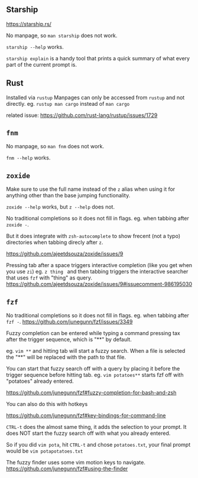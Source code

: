 ## Starship

https://starship.rs/

No manpage, so `man starship` does not work.

`starship --help` works.

`starship explain` is a handy tool that prints a quick summary of what every part of the current prompt is.

## Rust

Installed via `rustup`
Manpages can only be accessed from `rustup` and not directly.
eg. `rustup man cargo` instead of `man cargo`

related issue: https://github.com/rust-lang/rustup/issues/1729

## `fnm`

No manpage, so `man fnm` does not work.

`fnm --help` works.

## `zoxide`

Make sure to use the full name instead of the `z` alias when using it for anything other than the base jumping functionality.

`zoxide --help` works, but `z --help` does not.

No traditional completions so it does not fill in flags.
eg. when tabbing after `zoxide -`.

But it does integrate with `zsh-autocomplete` to show frecent (not a typo) directories when tabbing direcly after `z`.

https://github.com/ajeetdsouza/zoxide/issues/9

Pressing tab after a space triggers interactive completion (like you get when you use `zi`)
eg. `z thing ` and then tabbing triggers the interactive searcher that uses `fzf` with "thing" as query.
https://github.com/ajeetdsouza/zoxide/issues/9#issuecomment-986195030

## `fzf`

No traditional completions so it does not fill in flags.
eg. when tabbing after `fzf -`.
https://github.com/junegunn/fzf/issues/3349

Fuzzy completion can be entered while typing a command pressing tax after the trigger sequence, which is "**" by default.

eg. `vim **` and hitting tab will start a fuzzy search.
When a file is selected the "**" will be replaced with the path to that file.

You can start that fuzzy search off with a query by placing it before the trigger sequence before hitting tab. eg. `vim potatoes**` starts fzf off with "potatoes" already entered.

https://github.com/junegunn/fzf#fuzzy-completion-for-bash-and-zsh

You can also do this with hotkeys

https://github.com/junegunn/fzf#key-bindings-for-command-line

`CTRL-t` does the almost same thing, it adds the selection to your prompt.
It does NOT start the fuzzy search off with what you already entered.

So if you did `vim pota`, hit `CTRL-t` and chose `potatoes.txt`, your final prompt would be `vim potapotatoes.txt`

The fuzzy finder uses some vim motion keys to navigate.
https://github.com/junegunn/fzf#using-the-finder